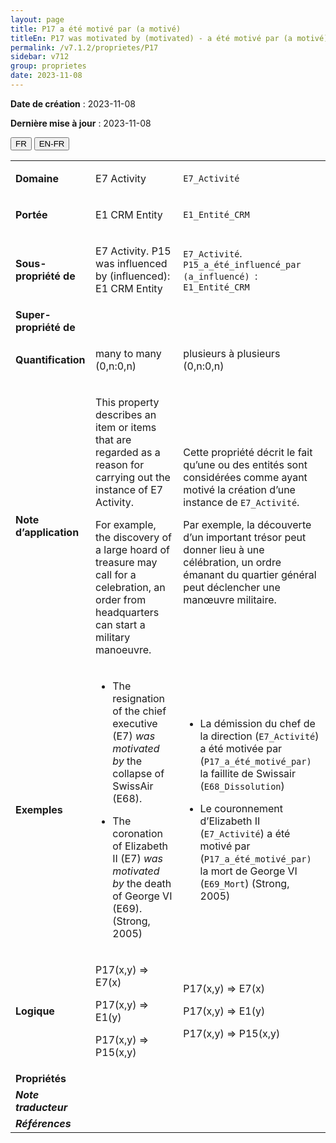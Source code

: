 ```yaml
---
layout: page
title: P17 a été motivé par (a motivé)
titleEn: P17 was motivated by (motivated) - a été motivé par (a motivé)
permalink: /v7.1.2/proprietes/P17
sidebar: v712
group: proprietes
date: 2023-11-08
---
```


**Date de création** : 2023-11-08

**Dernière mise à jour** : 2023-11-08

<div class="lang-buttons">
 <button id="fr" class="activate">FR</button>
 <button id="en-fr">EN-FR</button>
</div>

<table>
<tbody>
<tr>
<td><strong>Domaine</strong></td>
<td class="en">
<p>E7 Activity</p>
</td>
<td>
<p><code class="language-plaintext highlighter-rouge">E7_Activité</code> </p>
</td>
</tr>
<tr>
<td><strong>Portée</strong></td>
<td class="en">
<p>E1 CRM Entity</p>
</td>
<td>
<p><code class="language-plaintext highlighter-rouge">E1_Entité_CRM</code> </p>
</td>
</tr>
<tr>
<td><strong>Sous-propriété de</strong></td>
<td class="en">
<p>E7 Activity. P15 was influenced by (influenced): E1 CRM Entity<strong></strong></p>
</td>
<td>
<p><code class="language-plaintext highlighter-rouge">E7_Activité</code>. <code class="language-plaintext highlighter-rouge">P15_a_été_influencé_par (a_influencé) </code>: <code class="language-plaintext highlighter-rouge">E1_Entité_CRM</code> </p>
</td>
</tr>
<tr>
<td><strong>Super-propriété de</strong></td>
<td class="en">
</td>
<td>
</td>
</tr>
<tr>
<td><strong>Quantification</strong></td>
<td class="en">
<p>many to many (0,n:0,n)</p>
</td>
<td>
<p>plusieurs à plusieurs (0,n:0,n)</p>
</td>
</tr>
<tr>
<td><strong>Note d’application</strong></td>
<td class="en">
<p>This property describes an item or items that are regarded as a reason for carrying out the instance of E7 Activity.<strong></strong></p>
<p>For example, the discovery of a large hoard of treasure may call for a celebration, an order from headquarters can start a military manoeuvre.</p>
</td>
<td>
<p>Cette propriété décrit le fait qu’une ou des entités sont considérées comme ayant motivé la création d’une instance de <code class="language-plaintext highlighter-rouge">E7_Activité</code>.</p>
<p>Par exemple, la découverte d’un important trésor peut donner lieu à une célébration, un ordre émanant du quartier général peut déclencher une manœuvre militaire.</p>
</td>
</tr>
<tr>
<td><strong>Exemples</strong></td>
<td class="en">
<ul>
<li><p>The resignation of the chief executive (E7) <em>was motivated by</em> the collapse of SwissAir (E68).<strong></strong></p>
</li>
<li><p>The coronation of Elizabeth II (E7) <em>was motivated by</em> the death of George VI (E69). (Strong, 2005)<strong></strong></p>
</li>
</ul>
</td>
<td>
<ul>
<li><p>La démission du chef de la direction (<code class="language-plaintext highlighter-rouge">E7_Activité</code>) a été motivée par (<code class="language-plaintext highlighter-rouge">P17_a_été_motivé_par)</code> la faillite de Swissair (<code class="language-plaintext highlighter-rouge">E68_Dissolution</code>)</p>
</li>
<li><p>Le couronnement d’Elizabeth II (<code class="language-plaintext highlighter-rouge">E7_Activité</code>) a été motivé par (<code class="language-plaintext highlighter-rouge">P17_a_été_motivé_par)</code> la mort de George VI (<code class="language-plaintext highlighter-rouge">E69_Mort</code>) (Strong, 2005)</p>
</li>
</ul>
</td>
</tr>
<tr>
<td><strong>Logique</strong></td>
<td class="en">
<p>P17(x,y) ⇒ E7(x)</p>
<p>P17(x,y) ⇒ E1(y)</p>
<p>P17(x,y) ⇒ P15(x,y)</p>
</td>
<td>
<p>P17(x,y) ⇒ E7(x)</p>
<p>P17(x,y) ⇒ E1(y)</p>
<p>P17(x,y) ⇒ P15(x,y)</p>
</td>
</tr>
<tr>
<td><strong>Propriétés</strong></td>
<td class="en">
</td>
<td>
</td>
</tr>
<tr>
<td><strong><em>Note traducteur</em></strong></td>
<td colspan="2">
</td>
</tr>
<tr>
<td><strong><em>Références</em></strong></td>
<td colspan="2">
<p><em></em></p>
</td>
</tr>
</tbody>
</table>
